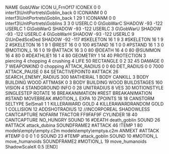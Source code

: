 NAME 			GobUWar
ICON 			U_FrnOf17
ICONEX 0 0 interf3\UnitPortrets\Goblin_back 0
ICONANM 0 0 interf3\UnitPortrets\Goblin_back 1 29 1
ICONANM 0 0 interf3\UnitPortrets\Goblins 3 3 0
USERLC 			0 G\GobWarC SHADOW -93 -122
USERLC 			1 G\GobWarG SHADOW -93 -122
USERLC 			3 G\GobWarU SHADOW -93 -122
USERLC 			4 G\GobWarH SHADOW -93 -122
USERLC 			9 G\UnDedSceDed SHADOW -92 -117
#SKELETON               16 1 9 3
#SKELETON               16 1 9 2
#SKELETON               16 1 9 1
@REST      		16 0 0 100
#STAND     		16 1 0 0
#PSTAND    		16 1 3 0
@MOTION_L  		16 1 0 19
@ATTACK    		16 3 0 80
@DEATH     		16 4 0 80 
@SUMMON     		16 4 80  0 
#DEATHLIE1 		16 1 4 80
GEOMETRY 		1 14 40
PROTECTION 		3 piercing 4 chopping 4 crushing 4
LIFE     		50
RECTANGLE 		0 2 32 45
DAMAGE   		0 7
WEAPONKIND 		0 chopping
ATTACK_RADIUS 		0 0 60
DET_RADIUS 		0 0 7000
ATTACK_PAUSE 		0 84
SETACTIVEPOINT0		#ATTACK 26
SEARCH_ENEMY_RADIUS 	300
MATHERIAL 		1 BODY
CANKILL 3 BODY BUILDING WOOD 
ATTMASK 0 3 BODY BUILDING WOOD 
BUILDSTAGES 		160
VISION 			4
STANDGROUND
INFO 			0 28
UNITRADIUS 		8
VES 			30
MOTIONSTYLE 		SINGLESTEP
ROTATE 			16
BREAKANIMATION 		#REST
BREAKANIMATION 		#STAND
MOVEBREAK 		#MOTION_L
EXPA 			10
ZPOINTS 18 18
CANSTORM
SELTYPE SelSmall 1 1
KILLERAWARD             GOLD 4
KILLERAWARDRANDOM       GOLD 1
COLLISION 12
ADDSHOTRADIUS 12
//INCORPOREAL
SHADOWLESS
CANTCAPTURE
NOFARM
TFACTOR FF9FAF9F
CYLINDER 18 40
CANTCAPTURE
NO_HUNGRY
SOUND 16 #DEATH death_goblin
SOUND 26 #ATTACK attack_dubina
SOUNDFRAME2 #ATTACK 46
!TEMP  1 80 models\empty\empty.c2m models\empty\emptya.c2m
ANMEXT #ATTACK #TEMP 0 0 0 1 0
SOUND 23 #TEMP attack_goblin
SOUND 10 #MOTION_L move_humanoids
SOUNDFRAME2 #MOTION_L 19 move_humanoids
ShadowScaleX 0.5
[END]
